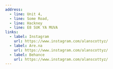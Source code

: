 ```yaml
---
address:
  - line: Unit 4,
  - line: Some Road,
  - line: Hackney
  - line: E8 SUK YA MUVA
links:
  - label: Instagram
    url: https://www.instagram.com/alanscottyz/
  - label: Are.na
    url: https://www.instagram.com/alanscottyz/
  - label: Behance
    url: https://www.instagram.com/alanscottyz/
---
```

